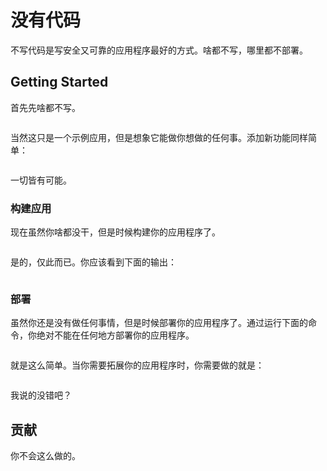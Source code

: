 # 没有代码

不写代码是写安全又可靠的应用程序最好的方式。啥都不写，哪里都不部署。

## Getting Started

首先先啥都不写。

```

```

当然这只是一个示例应用，但是想象它能做你想做的任何事。添加新功能同样简单：

```

```

一切皆有可能。

### 构建应用

现在虽然你啥都没干，但是时候构建你的应用程序了。

```

```

是的，仅此而已。你应该看到下面的输出：

```

```

### 部署

虽然你还是没有做任何事情，但是时候部署你的应用程序了。通过运行下面的命令，你绝对不能在任何地方部署你的应用程序。

```

```

就是这么简单。当你需要拓展你的应用程序时，你需要做的就是：

```

```

我说的没错吧？

## 贡献

你不会这么做的。
